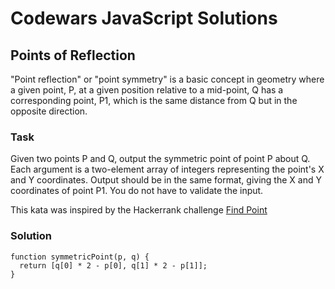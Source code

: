 # Codewars JavaScript Solutions

## Points of Reflection

"Point reflection" or "point symmetry" is a basic concept in geometry where a given point, P, at a given position relative to a mid-point, Q has a corresponding point, P1, which is the same distance from Q but in the opposite direction.

### Task

Given two points P and Q, output the symmetric point of point P about Q. Each argument is a two-element array of integers representing the point's X and Y coordinates. Output should be in the same format, giving the X and Y coordinates of point P1. You do not have to validate the input.

This kata was inspired by the Hackerrank challenge [Find Point](https://www.hackerrank.com/challenges/find-point)

### Solution

```
function symmetricPoint(p, q) {
  return [q[0] * 2 - p[0], q[1] * 2 - p[1]];
}
```
